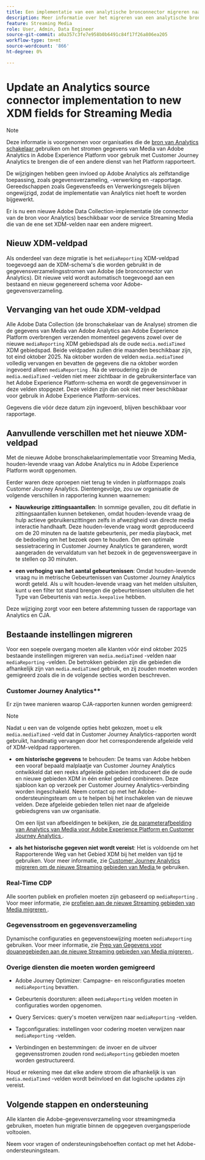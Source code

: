 ```yaml
---
title: Een implementatie van een analytische bronconnector migreren naar bijgewerkte XDM Streaming Media-velden
description: Meer informatie over het migreren van een analytische bronverbindingsimplementatie naar bijgewerkte XDM Streaming Media-velden
feature: Streaming Media
role: User, Admin, Data Engineer
source-git-commit: a0a357c3fe7e958b0b6491c84f17f26a806ea205
workflow-type: tm+mt
source-wordcount: '866'
ht-degree: 0%

---
```


# Update an Analytics source connector implementation to new XDM fields for Streaming Media

>[!NOTE]
>
>Deze informatie is voorgenomen voor organisaties die de [ bron van Analytics schakelaar ](https://experienceleague.adobe.com/nl/docs/experience-platform/sources/connectors/adobe-applications/analytics) gebruiken om het stromen gegevens van Media van Adobe Analytics in Adobe Experience Platform voor gebruik met Customer Journey Analytics te brengen die of een andere dienst van het Platform rapporteert.
>
>De wijzigingen hebben geen invloed op Adobe Analytics als zelfstandige toepassing, zoals gegevensverzameling, -verwerking en -rapportage. Gereedschappen zoals Gegevensfeeds en Verwerkingsregels blijven ongewijzigd, zodat de implementatie van Analytics niet hoeft te worden bijgewerkt.

Er is nu een nieuwe Adobe Data Collection-implementatie (de connector van de bron voor Analytics) beschikbaar voor de service Streaming Media die van de ene set XDM-velden naar een andere migreert.

## Nieuw XDM-veldpad

Als onderdeel van deze migratie is het `mediaReporting` XDM-veldpad toegevoegd aan de XDM-schema&#39;s die worden gebruikt in de gegevensverzamelingsstromen van Adobe (de bronconnector van Analytics). Dit nieuwe veld wordt automatisch toegevoegd aan een bestaand en nieuw gegenereerd schema voor Adobe-gegevensverzameling.

## Vervanging van het oude XDM-veldpad

Alle Adobe Data Collection (de bronschakelaar van de Analyse) stromen die de gegevens van Media van Adobe Analytics aan Adobe Experience Platform overbrengen verzenden momenteel gegevens zowel over de nieuwe `mediaReporting` XDM gebiedspad als de oude `media.mediaTimed` XDM gebiedspad. Beide veldpaden zullen drie maanden beschikbaar zijn, tot eind oktober 2025. Na oktober worden de velden `media.mediaTimed` volledig vervangen en bevatten de gegevens die na oktober worden ingevoerd alleen `mediaReporting` . Na de veroudering zijn de `media.mediaTimed` -velden niet meer zichtbaar in de gebruikersinterface van het Adobe Experience Platform-schema en wordt de gegevensinvoer in deze velden stopgezet. Deze velden zijn dan ook niet meer beschikbaar voor gebruik in Adobe Experience Platform-services.

Gegevens die vóór deze datum zijn ingevoerd, blijven beschikbaar voor rapportage.

## Aanvullende verschillen met het nieuwe XDM-veldpad

Met de nieuwe Adobe bronschakelaarimplementatie voor Streaming Media, houden-levende vraag van Adobe Analytics nu in Adobe Experience Platform wordt opgenomen.

Eerder waren deze oproepen niet terug te vinden in platformapps zoals Customer Journey Analytics. Dientengevolge, zou uw organisatie de volgende verschillen in rapportering kunnen waarnemen:

* **Nauwkeurige zittingsaantallen**: In sommige gevallen, zou dit deflatie in zittingsaantallen kunnen betekenen, omdat houden-levende vraag de hulp actieve gebruikerszittingen zelfs in afwezigheid van directe media interactie handhaaft. Deze houden-levende vraag wordt geproduceerd om de 20 minuten na de laatste gebeurtenis, per media playback, met de bedoeling om het bezoek open te houden. Om een optimale sessietracering in Customer Journey Analytics te garanderen, wordt aangeraden de vervaldatum van het bezoek in de gegevensweergave in te stellen op 30 minuten.

* **een verhoging van het aantal gebeurtenissen**: Omdat houden-levende vraag nu in metrische Gebeurtenissen van Customer Journey Analytics wordt geteld. Als u wilt houden-levende vraag van het melden uitsluiten, kunt u een filter tot stand brengen die gebeurtenissen uitsluiten die het Type van Gebeurtenis van `media.keepalive` hebben.

Deze wijziging zorgt voor een betere afstemming tussen de rapportage van Analytics en CJA.

## Bestaande instellingen migreren

Voor een soepele overgang moeten alle klanten vóór eind oktober 2025 bestaande instellingen migreren van `media.mediaTimed` -velden naar `mediaReporting` -velden. De betrokken gebieden zijn die gebieden die afhankelijk zijn van `media.mediaTimed` gebruik, en zij zouden moeten worden gemigreerd zoals die in de volgende secties worden beschreven.

### Customer Journey Analytics**

Er zijn twee manieren waarop CJA-rapporten kunnen worden gemigreerd:

>[!NOTE]
>
>Nadat u een van de volgende opties hebt gekozen, moet u elk `media.mediaTimed` -veld dat in Customer Journey Analytics-rapporten wordt gebruikt, handmatig vervangen door het corresponderende afgeleide veld of XDM-veldpad rapporteren.

* **om historische gegevens** te behouden: De teams van Adobe hebben een vooraf bepaald malplaatje van Customer Journey Analytics ontwikkeld dat een reeks afgeleide gebieden introduceert die de oude en nieuwe gebieden XDM in één enkel gebied combineren. Deze sjabloon kan op verzoek per Customer Journey Analytics-verbinding worden ingeschakeld. Neem contact op met het Adobe-ondersteuningsteam om u te helpen bij het inschakelen van de nieuwe velden. Deze afgeleide gebieden tellen niet naar de afgeleide gebiedsgrens van uw organisatie.

  Om een lijst van afbeeldingen te bekijken, zie [ de parameterafbeelding van Analytics van Media voor Adobe Experience Platform en Customer Journey Analytics ](/help/use-cases/xdm-updates/parameters-mapping.md).

* **als het historische gegeven niet wordt vereist**: Het is voldoende om het Rapporterende Weg van het Gebied XDM bij het melden van tijd te gebruiken. Voor meer informatie, zie [ Customer Journey Analytics migreren om de nieuwe Streaming gebieden van Media ](/help/use-cases/xdm-updates/migrate-cja-setup.md) te gebruiken.

### Real-Time CDP

Alle soorten publiek en profielen moeten zijn gebaseerd op `mediaReporting` . Voor meer informatie, zie [ profielen aan de nieuwe Streaming gebieden van Media migreren ](/help/use-cases/xdm-updates/migrate-profiles.md).

### Gegevensstroom en gegevensverzameling

Dynamische configuraties en gegevenstoewijzing moeten `mediaReporting` gebruiken. Voor meer informatie, zie [ Prep van Gegevens voor douanegebieden aan de nieuwe Streaming gebieden van Media migreren ](/help/use-cases/xdm-updates/migrate-dataprep.md).

### Overige diensten die moeten worden gemigreerd

* Adobe Journey Optimizer: Campagne- en reisconfiguraties moeten `mediaReporting` bevatten.

* Gebeurtenis doorsturen: alleen `mediaReporting` velden moeten in configuraties worden opgenomen.

* Query Services: query&#39;s moeten verwijzen naar `mediaReporting` -velden.

* Tagconfiguraties: instellingen voor codering moeten verwijzen naar `mediaReporting` -velden.

* Verbindingen en bestemmingen: de invoer en de uitvoer gegevensstromen zouden rond `mediaReporting` gebieden moeten worden gestructureerd.

Houd er rekening mee dat elke andere stroom die afhankelijk is van `media.mediaTimed` -velden wordt beïnvloed en dat logische updates zijn vereist.

## Volgende stappen en ondersteuning

Alle klanten die Adobe-gegevensverzameling voor streamingmedia gebruiken, moeten hun migratie binnen de opgegeven overgangsperiode voltooien.

Neem voor vragen of ondersteuningsbehoeften contact op met het Adobe-ondersteuningsteam.

